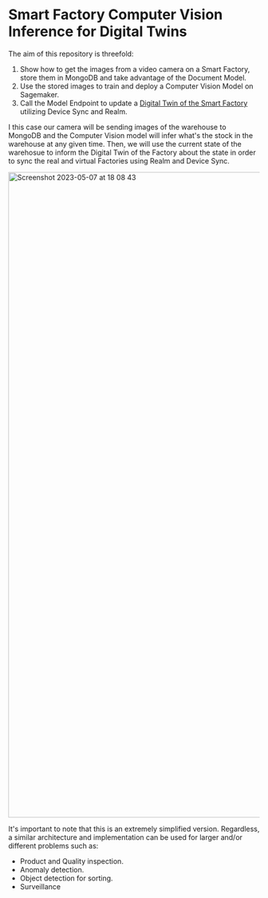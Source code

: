 # Smart Factory Computer Vision Inference for Digital Twins
The aim of this repository is threefold:

1. Show how to get the images from a video camera on a Smart Factory, store them in MongoDB and take advantage of the Document Model.
2. Use the stored images to train and deploy a Computer Vision Model on Sagemaker.
3. Call the Model Endpoint to update a [Digital Twin of the Smart Factory](https://github.com/mongodb-industry-solutions/Smart-Factory-Unity-Model) utilizing Device Sync and Realm. 


I this case our camera will be sending images of the warehouse to MongoDB and the Computer Vision model will infer what's the stock in the warehouse at any given time. Then, we will use the current state of the warehosue to inform the Digital Twin of the Factory about the state in order to sync the real and virtual Factories using Realm and Device Sync. 

<img width="1295" alt="Screenshot 2023-05-07 at 18 08 43" src="https://user-images.githubusercontent.com/45240043/236689112-ffc4c880-804b-4d7d-9bb2-7e00ae824c51.png">

It's important to note that this is an extremely simplified version. Regardless, a similar architecture and implementation can be used for larger and/or different problems such as: 
- Product and Quality inspection.
- Anomaly detection.
- Object detection for sorting.
- Surveillance
